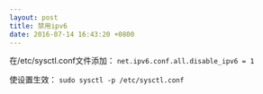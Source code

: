 ```yaml
---
layout: post
title: 禁用ipv6
date: 2016-07-14 16:43:20 +0800
---
```

在/etc/sysctl.conf文件添加：
`net.ipv6.conf.all.disable_ipv6 = 1`

使设置生效：
`sudo sysctl -p /etc/sysctl.conf`
